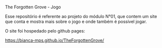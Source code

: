 The Forgotten Grove - Jogo

Esse repositório é referente ao projeto do módulo N°01, que contem um site que conta e mostra mais sobre o jogo e onde também é possível jogar.

O site foi hospedado pelo github pages:

https://bianca-mps.github.io/TheForgottenGrove/